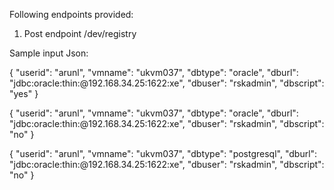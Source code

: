 <!--
title: .'VM Housekeeping Lambdas'
description: 'Code to GET VM/EC2 list and POST VM schedule submission'Cancel changes
framework: v1
platform: AWS
language: Go
-->
 

Following endpoints provided:
1. Post endpoint  /dev/registry

Sample input Json:

{
  "userid": "arunl",
  "vmname": "ukvm037",
  "dbtype": "oracle",
  "dburl": "jdbc:oracle:thin:@192.168.34.25:1622:xe",
  "dbuser": "rskadmin",
  "dbscript": "yes"
 }
 
{
  "userid": "arunl",
  "vmname": "ukvm037",
  "dbtype": "oracle",
  "dburl": "jdbc:oracle:thin:@192.168.34.25:1622:xe",
  "dbuser": "rskadmin",
  "dbscript": "no"
 }

 {
  "userid": "arunl",
  "vmname": "ukvm037",
  "dbtype": "postgresql",
  "dburl": "jdbc:oracle:thin:@192.168.34.25:1622:xe",
  "dbuser": "rskadmin",
  "dbscript": "no"
 }
